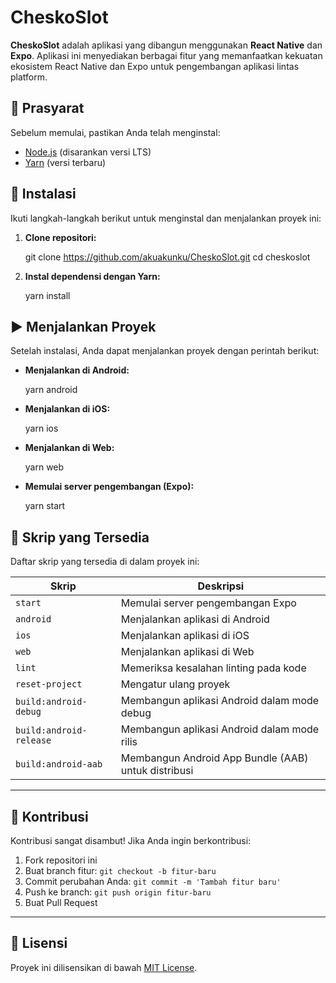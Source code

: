 

# CheskoSlot

**CheskoSlot** adalah aplikasi yang dibangun menggunakan **React Native** dan **Expo**. Aplikasi ini menyediakan berbagai fitur yang memanfaatkan kekuatan ekosistem React Native dan Expo untuk pengembangan aplikasi lintas platform.


## 🔧 Prasyarat

Sebelum memulai, pastikan Anda telah menginstal:

- [Node.js](https://nodejs.org/) (disarankan versi LTS)
- [Yarn](https://yarnpkg.com/) (versi terbaru)



## 🚀 Instalasi

Ikuti langkah-langkah berikut untuk menginstal dan menjalankan proyek ini:

1. **Clone repositori:**

   git clone https://github.com/akuakunku/CheskoSlot.git
   cd cheskoslot


2. **Instal dependensi dengan Yarn:**

   yarn install

## ▶️ Menjalankan Proyek

Setelah instalasi, Anda dapat menjalankan proyek dengan perintah berikut:

* **Menjalankan di Android:**

  yarn android


* **Menjalankan di iOS:**

  yarn ios
  

* **Menjalankan di Web:**

  yarn web


* **Memulai server pengembangan (Expo):**


  yarn start


## 📜 Skrip yang Tersedia

Daftar skrip yang tersedia di dalam proyek ini:

| Skrip                   | Deskripsi                                           |
| ----------------------- | --------------------------------------------------- |
| `start`                 | Memulai server pengembangan Expo                    |
| `android`               | Menjalankan aplikasi di Android                     |
| `ios`                   | Menjalankan aplikasi di iOS                         |
| `web`                   | Menjalankan aplikasi di Web                         |
| `lint`                  | Memeriksa kesalahan linting pada kode               |
| `reset-project`         | Mengatur ulang proyek                               |
| `build:android-debug`   | Membangun aplikasi Android dalam mode debug         |
| `build:android-release` | Membangun aplikasi Android dalam mode rilis         |
| `build:android-aab`     | Membangun Android App Bundle (AAB) untuk distribusi |

---

## 🤝 Kontribusi

Kontribusi sangat disambut! Jika Anda ingin berkontribusi:

1. Fork repositori ini
2. Buat branch fitur: `git checkout -b fitur-baru`
3. Commit perubahan Anda: `git commit -m 'Tambah fitur baru'`
4. Push ke branch: `git push origin fitur-baru`
5. Buat Pull Request

---

## 📄 Lisensi

Proyek ini dilisensikan di bawah [MIT License](LICENSE).

